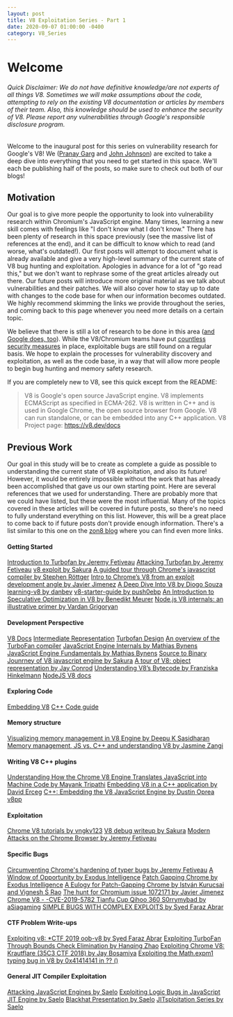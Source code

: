 ```yaml
---
layout: post
title: V8 Exploitation Series - Part 1
date: 2020-09-07 01:00:00 -0400
category: V8_Series
---
```


# Welcome

###### Quick Disclaimer: We do not have definitive knowledge/are not experts of all things V8. Sometimes we will make assumptions about the code, attempting to rely on the existing V8 documentation or articles by members of their team. Also, this knowledge should be used to enhance the security of V8. Please report any vulnerabilities through Google's responsible disclosure program.

Welcome to the inaugural post for this series on vulnerability research for Google's V8! We ([Pranay Garg](https://hashprks.com) and [John Johnson](https://m4dst4cks.github.io)) are excited to take a deep dive into everything that you need to get started in this space. We'll each be publishing half of the posts, so make sure to check out both of our blogs!

## Motivation

Our goal is to give more people the opportunity to look into vulnerability research within Chromium's JavaScript engine. Many times, learning a new skill comes with feelings like "I don't know what I don't know." There has been plenty of research in this space previously (see the massive list of references at the end), and it can be difficult to know which to read (and worse, what's outdated!). Our first posts will attempt to document what is already available and give a very high-level summary of the current state of V8 bug hunting and exploitation. Apologies in advance for a lot of "go read this," but we don't want to rephrase some of the great articles already out there. Our future posts will introduce more original material as we talk about vulnerabilities and their patches. We will also cover how to stay up to date with changes to the code base for when our information becomes outdated. We highly recommend skimming the links we provide throughout the series, and coming back to this page whenever you need more details on a certain topic.

We believe that there is still a lot of research to be done in this area ([and Google does, too](https://security.googleblog.com/2020/12/announcing-bonus-rewards-for-v8-exploits.html)). While the V8/Chromium teams have put [countless security measures](https://www.chromium.org/Home/chromium-security/brag-sheet) in place, exploitable bugs are still found on a regular basis. We hope to explain the processes for vulnerability discovery and exploitation, as well as the code base, in a way that will allow more people to begin bug hunting and memory safety research. 

If you are completely new to V8, see this quick except from the README:

> V8 is Google's open source JavaScript engine.
> V8 implements ECMAScript as specified in ECMA-262.
> V8 is written in C++ and is used in Google Chrome, the open source browser from Google.
> V8 can run standalone, or can be embedded into any C++ application.
> V8 Project page: https://v8.dev/docs

## Previous Work

Our goal in this study will be to create as complete a guide as possible to understanding the current state of V8 exploitation, and also its future! However, it would be entirely impossible without the work that has already been accomplished that gave us our own starting point. Here are several references that we used for understanding. There are probably more that we could have listed, but these were the most influential. Many of the topics covered in these articles will be covered in future posts, so there's no need to fully understand everything on this list. However, this will be a great place to come back to if future posts don't provide enough information. There's a list similar to this one on the [zon8 blog](https://zon8.re/posts/v8-chrome-architecture-reading-list-for-vulnerability-researchers/) where you can find even more links.

#### Getting Started

[Introduction to Turbofan by Jeremy Fetiveau](https://doar-e.github.io/blog/2019/01/28/introduction-to-turbofan/)
[Attacking Turbofan by Jeremy Fetiveau](https://doar-e.github.io/presentations/typhooncon2019/AttackingTurboFan_TyphoonCon_2019.pdf)
[v8 exploit by Sakura](http://eternalsakura13.com/2018/05/06/v8/)
[A guided tour through Chrome's javascript compiler by Stephen Röttger](https://docs.google.com/presentation/d/1DJcWByz11jLoQyNhmOvkZSrkgcVhllIlCHmal1tGzaw/edit)
[Intro to Chrome’s V8 from an exploit development angle by Javier Jimenez](https://sensepost.com/blog/2020/intro-to-chromes-v8-from-an-exploit-development-angle/)
[A Deep Dive Into V8 by Diogo Souza](https://blog.appsignal.com/2020/07/01/a-deep-dive-into-v8.html)
[learning-v8 by danbev](https://github.com/danbev/learning-v8)
[v8-starter-guide by push0ebp](https://github.com/push0ebp/v8-starter-guide)
[An Introduction to Speculative Optimization in V8 by Benedikt Meurer](https://ponyfoo.com/articles/an-introduction-to-speculative-optimization-in-v8)
[Node.js V8 internals: an illustrative primer by Vardan Grigoryan](https://codeburst.io/node-js-v8-internals-an-illustrative-primer-83766e983bf6)

#### Development Perspective

[V8 Docs](https://v8.dev/docs/)
[Intermediate Representation](https://docs.google.com/presentation/d/1Z9iIHojKDrXvZ27gRX51UxHD-bKf1QcPzSijntpMJBM/edit#slide=id.g19134d40cb_0_502)
[Turbofan Design](https://docs.google.com/presentation/d/1sOEF4MlF7LeO7uq-uThJSulJlTh--wgLeaVibsbb3tc/edit#slide=id.g5499b9c42_01170)
[An overview of the TurboFan compiler](https://docs.google.com/presentation/d/1H1lLsbclvzyOF3IUR05ZUaZcqDxo7_-8f4yJoxdMooU/edit#slide=id.g18ceb14729_0_92)
[JavaScript Engine Internals by Mathias Bynens](https://www.youtube.com/watch?v=-lt6a9kbc_k)
[JavaScript Engine Fundamentals by Mathias Bynens](https://mathiasbynens.be/notes/shapes-ics)
[Source to Binary Jounrney of V8 javascript engine by Sakura](http://eternalsakura13.com/2018/06/16/nodefest_v8/)
[A tour of V8: object representation by Jay Conrod](https://jayconrod.com/posts/52/a-tour-of-v8-object-representation)
[Understanding V8’s Bytecode by Franziska Hinkelmann](https://medium.com/dailyjs/understanding-v8s-bytecode-317d46c94775)
[NodeJS V8 docs](https://v8docs.nodesource.com/)

#### Exploring Code

[Embedding V8](https://v8.dev/docs/embed)
[C++ Code guide](https://www.chromium.org/developers/cpp-in-chromium-101-codelab)

#### Memory structure

[Visualizing memory management in V8 Engine by Deepu K Sasidharan](https://deepu.tech/memory-management-in-v8/)
[Memory management, JS vs. C++ and understanding V8 by Jasmine Zangi](https://www.fullstackacademy.com/tech-talks/memory-management-js-vs-c-and-understanding-v8)

#### Writing V8 C++ plugins

[Understanding How the Chrome V8 Engine Translates JavaScript into Machine Code by Mayank Tripathi](https://www.freecodecamp.org/news/understanding-the-core-of-nodejs-the-powerful-chrome-v8-engine-79e7eb8af964/)
[Embedding V8 in a C++ application by David Erceg](https://explorerplusplus.com/blog/2019/03/07/embedding-v8-c++-application)
[C++: Embedding the V8 JavaScript Engine by Dustin Oprea](https://dustinoprea.com/2018/09/26/c-embedding-the-v8-javascript-engine/)
[v8pp](https://nicedoc.io/pmed/v8pp)

#### Exploitation 

[Chrome V8 tutorials by vngkv123](https://github.com/vngkv123/aSiagaming/blob/master/Chrome-v8-tutorials/README.md)
[V8 debug writeup by Sakura](http://eternalsakura13.com/2018/08/02/v8_debug/)
[Modern Attacks on the Chrome Browser by Jeremy Fetiveau](https://doar-e.github.io/blog/2020/11/17/modern-attacks-on-the-chrome-browser-optimizations-and-deoptimizations/)

#### Specific Bugs

[Circumventing Chrome's hardening of typer bugs by Jeremy Fetiveau](https://doar-e.github.io/blog/2019/05/09/circumventing-chromes-hardening-of-typer-bugs/)
[A Window of Opportunity by Exodus Intelligence](https://blog.exodusintel.com/2019/04/03/a-window-of-opportunity/)
[Patch Gapping Chrome by Exodus Intelligence](https://blog.exodusintel.com/2019/09/09/patch-gapping-chrome/)
[A Eulogy for Patch-Gapping Chrome by István Kurucsai and Vignesh S Rao](https://blog.exodusintel.com/2020/02/24/a-eulogy-for-patch-gapping/)
[The hunt for Chromium issue 1072171 by Javier Jimenez](https://sensepost.com/blog/2020/the-hunt-for-chromium-issue-1072171/)
[Chrome V8 - -CVE-2019-5782 Tianfu Cup Qihoo 360 S0rrymybad by aSiagaming](https://github.com/vngkv123/aSiagaming/blob/master/Chrome-v8-906043/Chrome%20V8%20-%20-CVE-2019-5782%20Tianfu%20Cup%20Qihoo%20360%20S0rrymybad-%20-ENG-.pdf)
[SIMPLE BUGS WITH COMPLEX EXPLOITS by Syed Faraz Abrar](https://www.elttam.com/blog/simple-bugs-with-complex-exploits/)

#### CTF Problem Write-ups

[Exploiting v8: *CTF 2019 oob-v8 by Syed Faraz Abrar](https://syedfarazabrar.com/2019-12-13-starctf-oob-v8-indepth/)
[Exploiting TurboFan Through Bounds Check Elimination by Hanqing Zhao](https://gts3.org/2019/turbofan-BCE-exploit.html)
[Exploiting Chrome V8: Krautflare (35C3 CTF 2018) by Jay Bosamiya](https://www.jaybosamiya.com/blog/2019/01/02/krautflare/)
[Exploiting the Math.expm1 typing bug in V8 by 0x41414141 in ?? ()](https://abiondo.me/2019/01/02/exploiting-math-expm1-v8/)

#### General JIT Compiler Exploitation

[Attacking JavaScript Engines by Saelo](http://www.phrack.org/papers/attacking_javascript_engines.html)
[Exploiting Logic Bugs in JavaScript JIT Engine by Saelo](http://phrack.org/papers/jit_exploitation.html)
[Blackhat Presentation by Saelo](https://saelo.github.io/presentations/blackhat_us_18_attacking_client_side_jit_compilers.pdf)
[JITsploitation Series by Saelo](https://googleprojectzero.blogspot.com/2020/09/jitsploitation-one.html)
